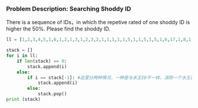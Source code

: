 ### Problem Description: Searching Shoddy ID
There is a sequence of IDs，in which the repetive rated of one shoddy ID is higher the 50%. Please find the shoddy ID.

```python
ll = [1,2,3,4,5,1,6,1,2,1,3,1,2,3,2,1,1,1,1,1,5,1,1,5,1,5,1,6,17,1,8,1,1,1,1,1,1,1,9]

stack = []
for i in ll:
    if len(stack) == 0:
        stack.append(i)
    else:
        if i == stack[-1]: #这里分两种情况，一种是与水王ID不一样，消除一个水王ID，另一种是两个非水王，这样是两个非水王之间的内耗。
            stack.append(i)
        else:
            stack.pop()
print (stack)
```

